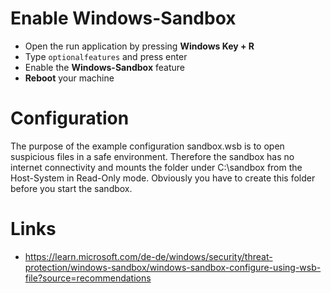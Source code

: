 # Enable Windows-Sandbox

+ Open the run application by pressing **Windows Key + R**
+ Type ```optionalfeatures``` and press enter
+ Enable the **Windows-Sandbox** feature
+ **Reboot** your machine

# Configuration
The purpose of the example configuration sandbox.wsb is to open suspicious files in a safe environment. Therefore the sandbox has no internet connectivity and mounts the folder under C:\sandbox from the Host-System in Read-Only mode. Obviously you have to create this folder before you start the sandbox.

# Links
+ https://learn.microsoft.com/de-de/windows/security/threat-protection/windows-sandbox/windows-sandbox-configure-using-wsb-file?source=recommendations
